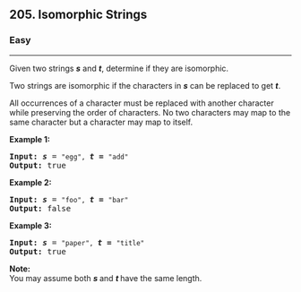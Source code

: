 <h2>205. Isomorphic Strings</h2><h3>Easy</h3><hr><div><p>Given two strings <b><i>s</i></b> and <b><i>t</i></b>, determine if they are isomorphic.</p>

<p>Two strings are isomorphic if the characters in <b><i>s</i></b> can be replaced to get <b><i>t</i></b>.</p>

<p>All occurrences of a character must be replaced with another character while preserving the order of characters. No two characters may map to the same character but a character may map to itself.</p>

<p><strong>Example 1:</strong></p>

<pre><strong>Input:</strong> <b><i>s</i></b> = <code>"egg", </code><b><i>t = </i></b><code>"add"</code>
<strong>Output:</strong> true
</pre>

<p><strong>Example 2:</strong></p>

<pre><strong>Input:</strong> <b><i>s</i></b> = <code>"foo", </code><b><i>t = </i></b><code>"bar"</code>
<strong>Output:</strong> false</pre>

<p><strong>Example 3:</strong></p>

<pre><strong>Input:</strong> <b><i>s</i></b> = <code>"paper", </code><b><i>t = </i></b><code>"title"</code>
<strong>Output:</strong> true</pre>

<p><b>Note:</b><br>
You may assume both <b><i>s&nbsp;</i></b>and <b><i>t&nbsp;</i></b>have the same length.</p>
</div>